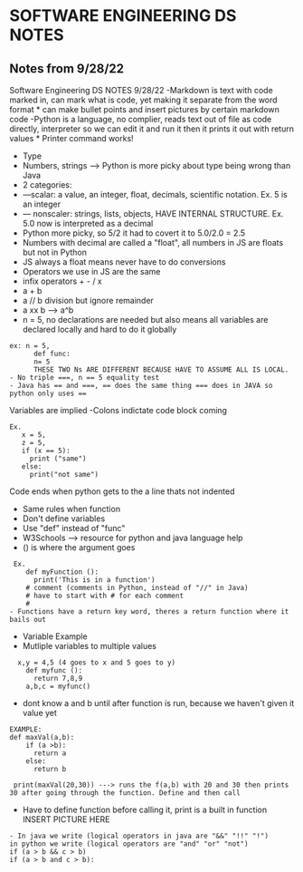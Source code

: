 # SOFTWARE ENGINEERING DS NOTES 
## Notes from 9/28/22
Software Engineering DS NOTES 9/28/22
-Markdown is text with code marked in, can mark what is code, yet making it separate from the word format 
      * can make bullet points and insert pictures by certain markdown code 
-Python is a language, no complier, reads text out of file as code directly, interpreter so we can edit it and run it then it prints it out with return values 
    *  Printer command works! 
- Type 
- Numbers, strings —> Python is more picky about type being wrong than Java 
- 2 categories: 
- —scalar: a value, an integer, float, decimals, scientific notation. Ex. 5 is an integer
- — nonscaler: strings, lists, objects, HAVE INTERNAL STRUCTURE. Ex. 5.0 now is interpreted as a decimal 
- Python more picky, so 5/2 it had to covert it to 5.0/2.0 = 2.5 
- Numbers with decimal are called a "float", all numbers in JS are floats but not in Python 
- JS always a float means never have to do conversions 
- Operators we use in JS are the same 
- infix operators + - / x 
- a + b 
- a // b division but ignore remainder 
- a xx b --> a^b 
- n = 5, no declarations are needed but also means all variables are declared locally and hard to do it globally 
```
ex: n = 5, 
      def func: 
      n= 5
      THESE TWO Ns ARE DIFFERENT BECAUSE HAVE TO ASSUME ALL IS LOCAL. 
- No triple ===, n == 5 equality test 
- Java has == and ===, == does the same thing === does in JAVA so python only uses == 
```



 Variables are implied 
 -Colons indictate code block coming
 ```
 Ex. 
    x = 5, 
    z = 5, 
    if (x == 5): 
      print ("same")
    else: 
      print("not same")
   ```
   Code ends when python gets to the a line thats not indented 
- Same rules when function 
- Don't define variables 
- Use "def" instead of "func" 
- W3Schools --> resource for python and java language help 
- () is where the argument goes 
```
 Ex. 
    def myFunction (): 
      print('This is in a function')
    # comment (comments in Python, instead of "//" in Java) 
    # have to start with # for each comment 
    # 
- Functions have a return key word, theres a return function where it bails out 
```

- Variable Example 
- Mutliple variables to multiple values 
```
  x,y = 4,5 (4 goes to x and 5 goes to y) 
    def myfunc (): 
      return 7,8,9
    a,b,c = myfunc()
 ```
    
- dont know a and b until after function is run, because we haven't given it value yet   
```
EXAMPLE: 
def maxVal(a,b):
    if (a >b):
      return a
    else: 
      return b 
      
 print(maxVal(20,30)) ---> runs the f(a,b) with 20 and 30 then prints 30 after going through the function. Define and then call
 ```
 
 - Have to define function before calling it, print is a built in function
 INSERT PICTURE HERE 
 
 
 
 
 ```
 - In java we write (logical operators in java are "&&" "!!" "!")             in python we write (logical operators are "and" "or" "not")
 if (a > b && c > b)                                                             if (a > b and c > b):
 ```
 
 
 
    
    
    
    
    
    
    
